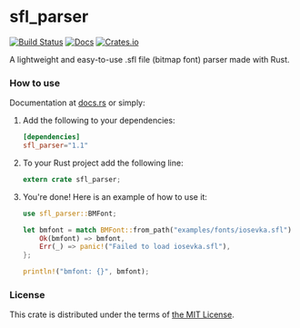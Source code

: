 # sfl_parser

[![Build Status](https://travis-ci.org/Teascade/sfl_parser.svg?branch=1.1.0)](https://travis-ci.org/Teascade/sfl_parser)
[![Docs](https://docs.rs/sfl_parser/badge.svg)](https://docs.rs/sfl_parser)
[![Crates.io](https://img.shields.io/crates/v/sfl_parser.svg)](https://crates.io/crates/sfl_parser)

A lightweight and easy-to-use .sfl file (bitmap font) parser made with Rust.

### How to use
Documentation at [docs.rs][docs] or simply:

1. Add the following to your dependencies:  
   ```toml
   [dependencies]
   sfl_parser="1.1"
   ```
2. To your Rust project add the following line:
   ```rust
   extern crate sfl_parser;
   ```
3. You're done! Here is an example of how to use it:
   ```rust
   use sfl_parser::BMFont;

   let bmfont = match BMFont::from_path("examples/fonts/iosevka.sfl") {
       Ok(bmfont) => bmfont,
       Err(_) => panic!("Failed to load iosevka.sfl"),
   };

   println!("bmfont: {}", bmfont);
   ```

### License
This crate is distributed under the terms of [the MIT License][license].

[license]: LICENSE.md
[docs]: https://docs.rs/sfl_parser
